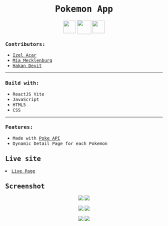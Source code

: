 <h1 align="center"><samp>Pokemon App</samp> </h1>
<p align="center"> 
  <a href="https://github.com/xoFrey" target="_blank"> <img width="40" align="center" src="./src/assets/img/icons8-github-64.png"/></a>
  <a href="https://poke-dex-livid-two.vercel.app" target="_blank"> <img width="45" align="center" src="./src/assets/img/icons8-livepage-64.png"/></a>
  <a href="https://www.linkedin.com/in/izel-acar-0572332ba/" target="_blank"> <img width="40" align="center" src="./src/assets/img/icons8-linkedin-64.png"/></a>
</p>

<h3><samp>Contributors:</samp></h3>
<ul>
<a href="https://github.com/xoFrey"><li><samp>Izel Acar</samp></li></a>
<a href="https://github.com/MiaMarmeladenbrot"><li><samp>Mia Mecklenburg</samp></li></a>
<a href="https://github.com/Hkndevit"><li><samp>Hakan Devit</samp></li></a>

</ul>

<hr/>

<h3><samp>Build with:</samp></h3>
<ul>
<li><samp>ReactJS Vite</samp></li>
<li><samp>JavaScript</samp></li>
<li><samp>HTML5</samp></li>
<li><samp>CSS</samp></li>
</ul>

<hr/>

<h3><samp>Features:</samp></h3>
<ul>
<li><samp>Made with <a href="https://pokeapi.co/">Poke API</a></samp></li>
<li><samp>Dynamic Detail Page for each Pokemon</samp></li>
</ul>

<h2><samp>Live site</samp></h2>
<li><samp><a href="https://poke-dex-livid-two.vercel.app">Live Page</a></samp></li>

<h2><samp>Screenshot</samp></h2>

<p align="center">
<img src="./src/assets/img/HomeLight.png"/> <img src="./src/assets/img/HomeDark.png"/> 
</p>
<p align="center">
<img src="./src/assets/img/DetailLight.png"/> <img src="./src/assets/img/DetailDark.png"/> 
</p>
<p align="center">
<img src="./src/assets/img/TypesLight.png"/> <img src="./src/assets/img/TypesDark.png"/> 
</p>

